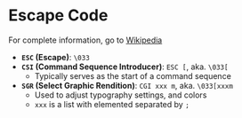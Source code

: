 # Escape Code

For complete information, go to
[Wikipedia](https://en.wikipedia.org/wiki/ANSI_escape_code)

- **`ESC` (Escape)**: `\033`
- **`CSI` (Command Sequence Introducer)**: `ESC [`, aka. `\033[`
  - Typically serves as the start of a command sequence
- **`SGR` (Select Graphic Rendition)**: `CGI xxx m`, aka. `\033[xxxm`
  - Used to adjust typography settings, and colors
  - `xxx` is a list with elemented separated by `;`
